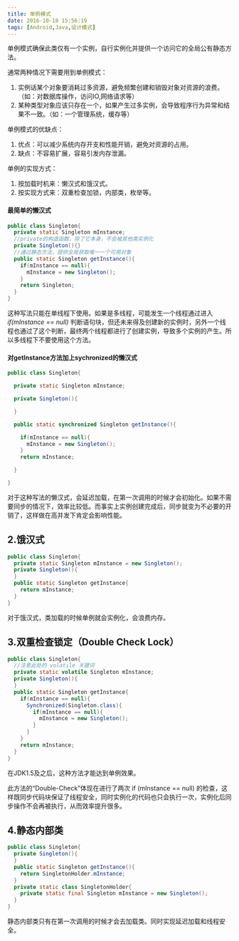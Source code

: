 ```yaml
---
title: 单例模式
date: 2016-10-18 15:56:19
tags: [Android,Java,设计模式]
---
```


单例模式确保此类仅有一个实例，自行实例化并提供一个访问它的全局公有静态方法。

通常两种情况下需要用到单例模式：

1. 实例话某个对象要消耗过多资源，避免频繁创建和销毁对象对资源的浪费。（如：对数据库操作，访问IO,网络请求等）
2. 某种类型对象应该只存在一个，如果产生过多实例，会导致程序行为异常和结果不一致。（如：一个管理系统，缓存等）

单例模式的优缺点：

1. 优点：可以减少系统内存开支和性能开销，避免对资源的占用。
2. 缺点：不容易扩展，容易引发内存泄漏。

单例的实现方式：

1. 按加载时机来：懒汉式和饿汉式。
2. 按实现方式来：双重检查加锁，内部类，枚举等。

#### 最简单的懒汉式

```java
public class Singleton{
  private static Singleton mInstance;
  //private的构造函数，除了它本身，不会被其他类实例化
  private Singleton(){}
  //通过静态方法，提供全局获取唯一一个可用对象
  public static Singleton getInstance(){
    if(mInstance == null){
      mInstance = new Singleton();
    }
    return Singleton;
  }
}
```

这种写法只能在单线程下使用。如果是多线程，可能发生一个线程通过进入 *if(mInstance == null)* 判断语句块，但还未来得及创建新的实例时，另外一个线程也通过了这个判断，最终两个线程都进行了创建实例，导致多个实例的产生。所以多线程下不要使用这个方法。

#### 对getInstance方法加上sychronized的懒汉式

```java
public class Singleton{

  private static Singleton mInstance;

  private Singleton(){

  }

  public static synchronized Singleton getInstance(){

    if(mInstance == null){
      mInstance = new Singleton();
    }
    return mInstance;

  }

}
```

对于这种写法的懒汉式，会延迟加载，在第一次调用的时候才会初始化。如果不需要同步的情况下，效率比较低。而事实上实例创建完成后，同步就变为不必要的开销了，这样做在高并发下肯定会影响性能。


2.饿汉式
----
```java
public class Singleton{
  private static Singleton mInstance = new Singleton();
  private Singleton(){
  }
  public static Singleton getInstance{
    return mInstance;
  }
}
```

对于饿汉式，类加载的时候单例就会实例化，会浪费内存。


3.双重检查锁定（Double Check Lock）
----
```java
public class Singleton{
  //注意此处的 volatile 关键词
  private static volatile Singleton mInstance;
  private Singleton(){
  }
  public static Singleton getInstance{
    if(mInstance == null){
      Synchronized(Singleton.class){
        if(mInstance == null){
          mInstance = new Singleton();
        }
      }
    }
    return mInstance;
  }
}
```

在JDK1.5及之后，这种方法才能达到单例效果。

此方法的“Double-Check”体现在进行了两次 if (mInstance == null) 的检查，这样既同步代码块保证了线程安全，同时实例化的代码也只会执行一次，实例化后同步操作不会再被执行，从而效率提升很多。


4.静态内部类
----
```java
public class Singleton{
  private Singleton(){
  }
  public static Singleton getInstance(){
    return SingletonHolder.mInstance;
  }
  private static class SingletonHolder{
    private static final Singleton mInstance = new Singleton();
  }
}
```
静态内部类只有在第一次调用的时候才会去加载类。同时实现延迟加载和线程安全。